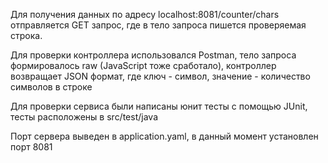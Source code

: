 Для получения данных по адресу 
localhost:8081/counter/chars отправляется GET запрос, 
где в тело запроса пишется проверяемая строка. 

Для проверки контроллера использовался Postman, тело запроса формировалось raw 
(JavaScript тоже сработало), контроллер возвращает JSON формат, где ключ - символ, 
значение - количество символов в строке

Для проверки сервиса были написаны юнит тесты с помощью JUnit, тесты расположены
в src/test/java

Порт сервера выведен в application.yaml, в данный момент установлен порт 8081